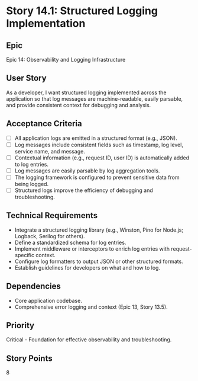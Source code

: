 # Story 14.1: Structured Logging Implementation

## Epic

Epic 14: Observability and Logging Infrastructure

## User Story

As a developer, I want structured logging implemented across the application so that log messages are machine-readable, easily parsable, and provide consistent context for debugging and analysis.

## Acceptance Criteria

- [ ] All application logs are emitted in a structured format (e.g., JSON).
- [ ] Log messages include consistent fields such as timestamp, log level, service name, and message.
- [ ] Contextual information (e.g., request ID, user ID) is automatically added to log entries.
- [ ] Log messages are easily parsable by log aggregation tools.
- [ ] The logging framework is configured to prevent sensitive data from being logged.
- [ ] Structured logs improve the efficiency of debugging and troubleshooting.

## Technical Requirements

- Integrate a structured logging library (e.g., Winston, Pino for Node.js; Logback, Serilog for others).
- Define a standardized schema for log entries.
- Implement middleware or interceptors to enrich log entries with request-specific context.
- Configure log formatters to output JSON or other structured formats.
- Establish guidelines for developers on what and how to log.

## Dependencies

- Core application codebase.
- Comprehensive error logging and context (Epic 13, Story 13.5).

## Priority

Critical - Foundation for effective observability and troubleshooting.

## Story Points

8
